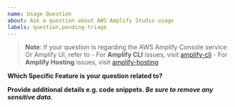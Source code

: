 ```yaml
---
name: Usage Question
about: Ask a question about AWS Amplify Studio usage
labels: question,pending-triage
---
```


> **Note**: If your question is regarding the AWS Amplify Console service Or Amplify UI, refer to
    - For **Amplify CLI** issues, visit [amplify-cli](https://github.com/aws-amplify/amplify-cli/issues/new/choose)
    - For **Amplify Hosting** issues, visit [amplify-hosting](https://github.com/aws-amplify/amplify-hosting/issues/new/choose)

**Which Specific Feature is your question related to?**




**Provide additional details e.g. code snippets. _Be sure to remove any sensitive data._**
